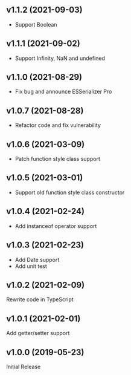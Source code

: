 ## v1.1.2 (2021-09-03)
* Support Boolean

## v1.1.1 (2021-09-02)
* Support Infinity, NaN and undefined

## v1.1.0 (2021-08-29)
* Fix bug and announce ESSerializer Pro

## v1.0.7 (2021-08-28)
* Refactor code and fix vulnerability

## v1.0.6 (2021-03-09)
* Patch function style class support

## v1.0.5 (2021-03-01)
* Support old function style class constructor

## v1.0.4 (2021-02-24)
* Add instanceof operator support

## v1.0.3 (2021-02-23)
* Add Date support
* Add unit test

## v1.0.2 (2021-02-09)
Rewrite code in TypeScript

## v1.0.1 (2021-02-01)
Add getter/setter support

## v1.0.0 (2019-05-23)
Initial Release